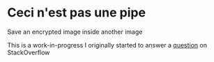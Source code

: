 Ceci n'est pas une pipe
=======================

Save an encrypted image inside another image

This is a work-in-progress I originally started to answer a [question][1]
on StackOverflow


[1]: http://stackoverflow.com/questions/29669104
